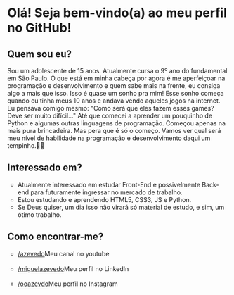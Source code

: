 <h1>Olá! Seja bem-vindo(a) ao meu perfil no GitHub!</h1> 
<h2>Quem sou eu?</h2>
    <p> Sou um adolescente de 15 anos. Atualmente cursa o 9º ano do fundamental em São Paulo. O que está em minha cabeça por agora é me aperfeiçoar na programação e desenvolvimento e quem sabe mais na frente, eu consiga algo a mais que isso. Isso é quase um sonho pra mim! Esse sonho começa quando eu tinha meus 10 anos e andava vendo aqueles jogos na internet. Eu pensava comigo mesmo: "Como será que eles fazem esses games? Deve ser muito difícil..." Até que comecei a aprender um pouquinho de Python e algumas outras linguagens de programação. Começou apenas na mais pura brincadeira. Mas pera que é só o começo. Vamos ver qual será meu nível de habilidade na programação e desenvolvimento daqui um tempinho.🚀💨</p>
<h2>Interessado em?</h2>    
 <ul type="circle">
    <li>Atualmente interessado em estudar Front-End e possivelmente Back-end para futuramente ingressar no mercado de trabalho.</li>
    <li>Estou estudando e aprendendo HTML5, CSS3, JS e Python.</li>
    <li>Se Deus quiser, um dia isso não virará só material de estudo, e sim, um ótimo trabalho.</li>
 </ul>
 <h2>Como encontrar-me?</h2>
 <ul type="circle">
     <li><a href="https://www.youtube.com/channel/UCEcSHF7PoMFRDoMAhtrF1Lw" target="_blank" rel="external">/azevedo</a>Meu canal no youtube</li><br>
     <li><a href="https://www.linkedin.com/in/miguel-azevedo-8b3ab3286/">/miguelazevedo</a>Meu perfil no LinkedIn</li><br>
     <li><a href="https://www.instagram.com/ooazevdo/">/ooazevdo</a>Meu perfil no Instagram</li>
 </ul>
<!---
Não tenha medo do caminho, tenha medo de não caminhar.
--->
